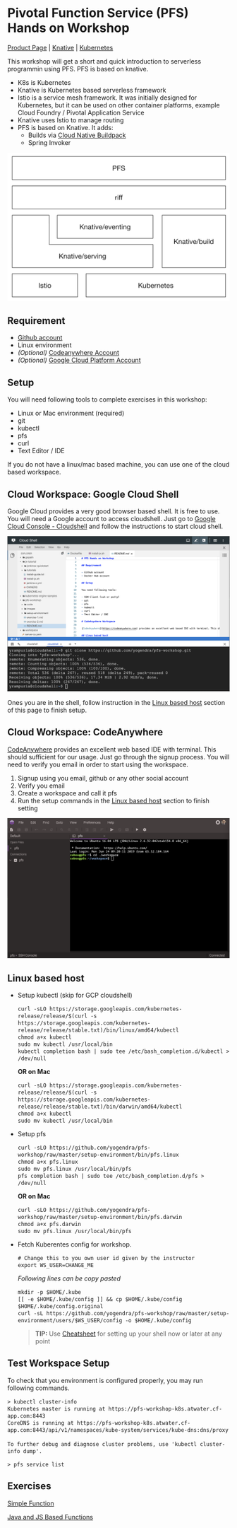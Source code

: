 # Pivotal Function Service (PFS) Hands on Workshop

[Product Page](http://pivotal.io/pfs) | [Knative](https://knative.dev/) | [Kubernetes](https://kubernetes.io/)

This workshop will get a short and quick introduction to serverless programmin using PFS. PFS is based on knative.

- K8s is Kubernetes
- Knative is Kubernetes based serverless framework
- Istio is a service mesh framework. It was initially designed for Kubernetes, but it can be used on other container platforms, example Cloud Foundry / Pivotal Application Service
- Knative uses Istio to manage routing
- PFS is based on Knative. It adds:
  - Builds via [Cloud Native Buildpack](https://buildpack.io)
  - Spring Invoker

![PFS, Knative and Kubernetes](images/knative.png)

## Requirement

- [Github account](https://github.com)
- Linux environment
- _(Optional)_ [Codeanywhere Account](https://codeanywhere.com/)
- _(Optional)_ [Google Cloud Platform Account](https://cloud.google.com/)

## Setup

You will need following tools to complete exercises in this workshop:

- Linux or Mac environment (required)
- git
- kubectl
- pfs
- curl
- Text Editor / IDE

If you do not have a linux/mac based machine, you can use one of the cloud based workspace.

## Cloud Workspace: Google Cloud Shell

Google Cloud provides a very good browser based shell. It is free to use. You will need a Google account to access cloudshell.
Just go to [Google Cloud Console - Cloudshell](https://console.cloud.google.com/cloudshell/editor) and follow the instructions to start cloud shell.

![Google Cloud Platform - Cloudshell](images/google-cloudshell.png)

Ones you are in the shell, follow instruction in the [Linux based host](#linux-based-host) section of this page to finish setup.

## Cloud Workspace: CodeAnywhere

[CodeAnywhere](https://codeanywhere.com) provides an excellent web based IDE with terminal. This should sufficient for our usage. Just go through the signup process. You will need to verify you email in order to start using the workspace.

1. Signup using you email, github or any other social account
1. Verify you email
1. Create a workspace and call it pfs
1. Run the setup commands in the [Linux based host](#linux-based-host) section to finish setting

![Code Anywhere](images/codeanywhere.png)

## Linux based host

- Setup kubectl (skip for GCP cloudshell)

  ```
  curl -sLO https://storage.googleapis.com/kubernetes-release/release/$(curl -s https://storage.googleapis.com/kubernetes-release/release/stable.txt)/bin/linux/amd64/kubectl
  chmod a+x kubectl
  sudo mv kubectl /usr/local/bin
  kubectl completion bash | sudo tee /etc/bash_completion.d/kubectl > /dev/null
  ```

  **OR on Mac**

  ```
  curl -sLO https://storage.googleapis.com/kubernetes-release/release/$(curl -s https://storage.googleapis.com/kubernetes-release/release/stable.txt)/bin/darwin/amd64/kubectl
  chmod a+x kubectl
  sudo mv kubectl /usr/local/bin
  ```

* Setup pfs

  ```
  curl -sLO https://github.com/yogendra/pfs-workshop/raw/master/setup-environment/bin/pfs.linux
  chmod a+x pfs.linux
  sudo mv pfs.linux /usr/local/bin/pfs
  pfs completion bash | sudo tee /etc/bash_completion.d/pfs > /dev/null

  ```

  **OR on Mac**

  ```
  curl -sLO https://github.com/yogendra/pfs-workshop/raw/master/setup-environment/bin/pfs.darwin
  chmod a+x pfs.darwin
  sudo mv pfs.linux /usr/local/bin/pfs

  ```

* Fetch Kuberentes config for workshop.

  ```
  # Change this to you own user id given by the instructor
  export WS_USER=CHANGE_ME
  ```

  _Following lines can be copy pasted_

  ```
  mkdir -p $HOME/.kube
  [[ -e $HOME/.kube/config ]] && cp $HOME/.kube/config $HOME/.kube/config.original
  curl -sL https://github.com/yogendra/pfs-workshop/raw/master/setup-environment/users/$WS_USER/config -o $HOME/.kube/config

  ```

  > **TIP:** Use [Cheatsheet](cheatsheet.md) for setting up your shell now or later at any point

## Test Workspace Setup

To check that you environment is configured properly, you may run following commands.

```
> kubectl cluster-info
Kubernetes master is running at https://pfs-workshop-k8s.atwater.cf-app.com:8443
CoreDNS is running at https://pfs-workshop-k8s.atwater.cf-app.com:8443/api/v1/namespaces/kube-system/services/kube-dns:dns/proxy

To further debug and diagnose cluster problems, use 'kubectl cluster-info dump'.
```

```
> pfs service list
```

## Exercises

[Simple Function](exercise-1.md)

[Java and JS Based Functions](exercise-2.md)
